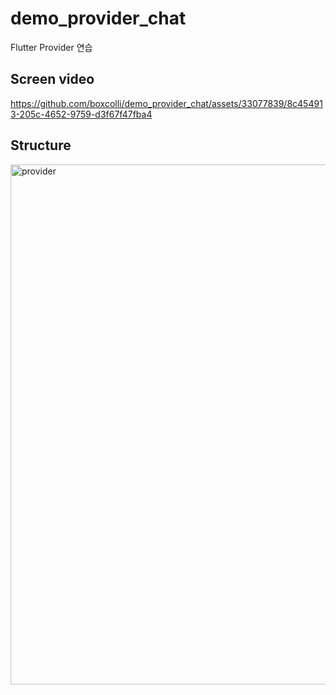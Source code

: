 # demo_provider_chat
 Flutter Provider 연습

## Screen video
https://github.com/boxcolli/demo_provider_chat/assets/33077839/8c454913-205c-4652-9759-d3f67f47fba4

## Structure
<img width="832" alt="provider" src="https://github.com/boxcolli/demo_provider_chat/assets/33077839/24d4fec4-517a-4c2b-8a38-0f3c5cc27d55">
